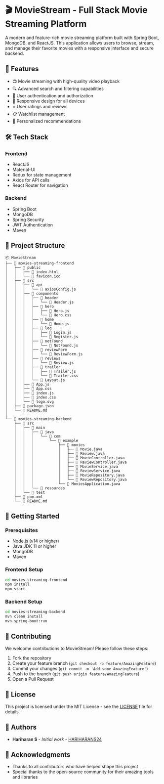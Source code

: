 # 🎬 MovieStream - Full Stack Movie Streaming Platform

A modern and feature-rich movie streaming platform built with Spring Boot, MongoDB, and ReactJS. This application allows users to browse, stream, and manage their favorite movies with a responsive interface and secure backend.

## 🚀 Features

- 📺 Movie streaming with high-quality video playback
- 🔍 Advanced search and filtering capabilities
- 👤 User authentication and authorization 
- 📱 Responsive design for all devices 
- ⭐ User ratings and reviews  
- 📋 Watchlist management
- 🎯 Personalized recommendations

## 🛠️ Tech Stack 
 
### Frontend
- ReactJS
- Material-UI
- Redux for state management
- Axios for API calls
- React Router for navigation

### Backend
- Spring Boot
- MongoDB
- Spring Security
- JWT Authentication
- Maven

## 📁 Project Structure

```
📦 MovieStream
├── 📂 movies-streaming-frontend
│   ├── 📂 public
│   │   ├── 📄 index.html
│   │   └── 📄 favicon.ico
│   ├── 📂 src
│   │   ├── 📂 api
│   │   │   └── 📄 axiosConfig.js
│   │   ├── 📂 components
│   │   │   ├── 📂 header
│   │   │   │   └── 📄 Header.js
│   │   │   ├── 📂 hero
│   │   │   │   ├── 📄 Hero.js
│   │   │   │   └── 📄 Hero.css
│   │   │   ├── 📂 home
│   │   │   │   └── 📄 Home.js
│   │   │   ├── 📂 log
│   │   │   │   ├── 📄 Login.js
│   │   │   │   └── 📄 Register.js
│   │   │   ├── 📂 notFound
│   │   │   │   └── 📄 NotFound.js
│   │   │   ├── 📂 reviewForm
│   │   │   │   └── 📄 ReviewForm.js
│   │   │   ├── 📂 reviews
│   │   │   │   └── 📄 Review.js
│   │   │   ├── 📂 trailer
│   │   │   │   ├── 📄 Trailer.js
│   │   │   │   └── 📄 Trailer.css
│   │   │   └── 📄 Layout.js
│   │   ├── 📄 App.js
│   │   ├── 📄 App.css
│   │   ├── 📄 index.js
│   │   ├── 📄 index.css
│   │   └── 📄 logo.svg
│   ├── 📄 package.json
│   └── 📄 README.md
│
└── 📂 movies-streaming-backend
    ├── 📂 src
    │   ├── 📂 main
    │   │   ├── 📂 java
    │   │   │   └── 📂 com
    │   │   │       └── 📂 example
    │   │   │           ├── 📂 movies
    │   │   │           │   ├── 📄 Movie.java
    │   │   │           │   ├── 📄 Review.java
    │   │   │           │   ├── 📄 MovieController.java
    │   │   │           │   ├── 📄 ReviewController.java
    │   │   │           │   ├── 📄 MovieService.java
    │   │   │           │   ├── 📄 ReviewService.java
    │   │   │           │   ├── 📄 MovieRepository.java
    │   │   │           │   └── 📄 ReviewRepository.java
    │   │   │           └── 📄 MoviesApplication.java
    │   │   └── 📂 resources
    │   └── 📂 test
    ├── 📄 pom.xml
    └── 📄 README.md
```

## 🚀 Getting Started

### Prerequisites
- Node.js (v14 or higher)
- Java JDK 11 or higher
- MongoDB
- Maven

### Frontend Setup
```bash
cd movies-streaming-frontend
npm install
npm start
```

### Backend Setup
```bash
cd movies-streaming-backend
mvn clean install
mvn spring-boot:run
```

## 🤝 Contributing

We welcome contributions to MovieStream! Please follow these steps:

1. Fork the repository
2. Create your feature branch (`git checkout -b feature/AmazingFeature`)
3. Commit your changes (`git commit -m 'Add some AmazingFeature'`)
4. Push to the branch (`git push origin feature/AmazingFeature`)
5. Open a Pull Request

## 📝 License

This project is licensed under the MIT License - see the [LICENSE](LICENSE) file for details.

## 👥 Authors

- **Hariharan S** - *Initial work* - [HARIHARANS24](https://github.com/HARIHARANS24)

## 🙏 Acknowledgments

- Thanks to all contributors who have helped shape this project
- Special thanks to the open-source community for their amazing tools and libraries 
